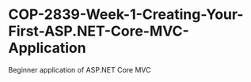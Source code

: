 # COP-2839-Week-1-Creating-Your-First-ASP.NET-Core-MVC-Application
Beginner application of ASP.NET Core MVC
